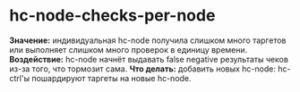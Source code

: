 # hc-node-checks-per-node

**Значение:** индивидуальная hc-node получила слишком много таргетов или выполняет слишком много проверок в единицу времени.
**Воздействие:** hc-node начнёт выдавать false negative результаты чеков из-за того, что тормозит сама.
**Что делать:** добавить новых hc-node: hc-ctrl'ы пошардируют таргеты на новые hc-node.
